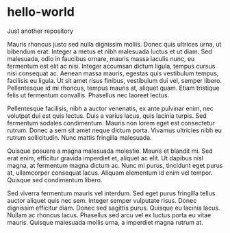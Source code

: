 # hello-world
Just another repository

Mauris rhoncus justo sed nulla dignissim mollis. Donec quis ultrices urna, ut bibendum erat. Integer a metus et nibh malesuada luctus et ut diam. Sed malesuada, odio in faucibus ornare, mauris massa iaculis nunc, eu fermentum est elit ac nisi. Integer accumsan dictum ligula, tempus cursus nisi consequat ac. Aenean massa mauris, egestas quis vestibulum tempus, facilisis eu ligula. Ut sit amet risus finibus, vestibulum dui vel, semper libero. Pellentesque id mi rhoncus, tempus mauris at, aliquet quam. Etiam tristique felis ut fermentum convallis. Phasellus nec laoreet lectus.

Pellentesque facilisis, nibh a auctor venenatis, ex ante pulvinar enim, nec volutpat dui est quis lectus. Duis a varius lacus, quis lacinia turpis. Sed fermentum sodales condimentum. Mauris non lorem eget est consectetur rutrum. Donec a sem sit amet neque dictum porta. Vivamus ultricies nibh eu rutrum sollicitudin. Nunc mattis fringilla malesuada.

Quisque posuere a magna malesuada molestie. Mauris et blandit mi. Sed erat enim, efficitur gravida imperdiet et, aliquet ac elit. Ut dapibus nisl magna, at fermentum magna dictum ac. Nunc mi purus, tincidunt eget purus at, ullamcorper consequat lacus. Aliquam elementum id enim vel tempor. Quisque sed condimentum libero.

Sed viverra fermentum mauris vel interdum. Sed eget purus fringilla tellus auctor aliquet quis nec sem. Integer semper vulputate risus. Donec dignissim efficitur diam. Donec sed sagittis purus. Quisque eu lacinia lacus. Nullam ac rhoncus lacus. Phasellus sed arcu vel ex luctus porta eu vitae mauris. Quisque malesuada mollis urna, a imperdiet magna rutrum at.
